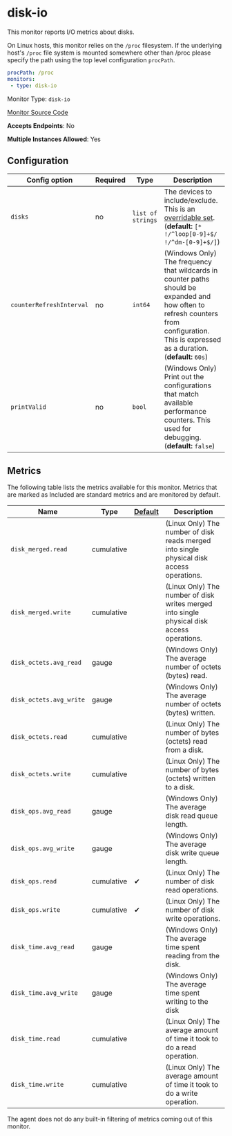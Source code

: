 <!--- GENERATED BY gomplate from scripts/docs/monitor-page.md.tmpl --->

# disk-io

This monitor reports I/O metrics about disks.

On Linux hosts, this monitor relies on the `/proc` filesystem.
If the underlying host's `/proc` file system is mounted somewhere other than
/proc please specify the path using the top level configuration `procPath`.

```yaml
procPath: /proc
monitors:
 - type: disk-io
```


Monitor Type: `disk-io`

[Monitor Source Code](https://github.com/signalfx/signalfx-agent/tree/master/internal/monitors/diskio)

**Accepts Endpoints**: No

**Multiple Instances Allowed**: Yes

## Configuration

| Config option | Required | Type | Description |
| --- | --- | --- | --- |
| `disks` | no | `list of strings` | The devices to include/exclude. This is an [overridable set](https://docs.signalfx.com/en/latest/integrations/agent/filtering.html#overridable-filters). (**default:** `[* !/^loop[0-9]+$/ !/^dm-[0-9]+$/]`) |
| `counterRefreshInterval` | no | `int64` | (Windows Only) The frequency that wildcards in counter paths should be expanded and how often to refresh counters from configuration. This is expressed as a duration. (**default:** `60s`) |
| `printValid` | no | `bool` | (Windows Only) Print out the configurations that match available performance counters.  This used for debugging. (**default:** `false`) |




## Metrics

The following table lists the metrics available for this monitor. Metrics that are marked as Included are standard metrics and are monitored by default.

| Name | Type | [Default](https://docs.signalfx.com/en/latest/admin-guide/usage.html#about-custom-bundled-and-high-resolution-metrics) | Description |
| ---  | ---  | ---    | ---         |
| `disk_merged.read` | cumulative |  | (Linux Only) The number of disk reads merged into single physical disk access operations. |
| `disk_merged.write` | cumulative |  | (Linux Only) The number of disk writes merged into single physical disk access operations. |
| `disk_octets.avg_read` | gauge |  | (Windows Only) The average number of octets (bytes) read. |
| `disk_octets.avg_write` | gauge |  | (Windows Only) The average number of octets (bytes) written. |
| `disk_octets.read` | cumulative |  | (Linux Only) The number of bytes (octets) read from a disk. |
| `disk_octets.write` | cumulative |  | (Linux Only) The number of bytes (octets) written to a disk. |
| `disk_ops.avg_read` | gauge |  | (Windows Only) The average disk read queue length. |
| `disk_ops.avg_write` | gauge |  | (Windows Only) The average disk write queue length. |
| `disk_ops.read` | cumulative | ✔ | (Linux Only) The number of disk read operations. |
| `disk_ops.write` | cumulative | ✔ | (Linux Only) The number of disk write operations. |
| `disk_time.avg_read` | gauge |  | (Windows Only) The average time spent reading from the disk. |
| `disk_time.avg_write` | gauge |  | (Windows Only) The average time spent writing to the disk |
| `disk_time.read` | cumulative |  | (Linux Only) The average amount of time it took to do a read operation. |
| `disk_time.write` | cumulative |  | (Linux Only) The average amount of time it took to do a write operation. |


The agent does not do any built-in filtering of metrics coming out of this
monitor.


